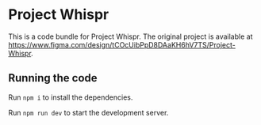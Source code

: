 
  # Project Whispr

  This is a code bundle for Project Whispr. The original project is available at https://www.figma.com/design/tCOcUibPpD8DAaKH6hV7TS/Project-Whispr.

  ## Running the code

  Run `npm i` to install the dependencies.

  Run `npm run dev` to start the development server.
  